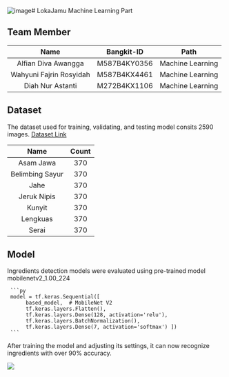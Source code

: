 ![image](https://github.com/user-attachments/assets/986d579d-f951-4d14-9b7e-db94fb6d1389)# LokaJamu Machine Learning Part

## Team Member

|          Name         | Bangkit-ID |       Path       |
|:---------------------:|:----------:|:----------------:|
|  Alfian Diva Awangga  |  M587B4KY0356  | Machine Learning |
|  Wahyuni Fajrin Rosyidah  |  M587B4KX4461  | Machine Learning |
|   Diah Nur Astanti    |  M272B4KX1106  |  Machine Learning |

## Dataset
The dataset used for training, validating, and testing model consits 2590 images.
[Dataset Link](https://drive.google.com/drive/folders/1hnSqTgtMHFG2HYy9ayQctXj6X6dkaD4y?usp=drive_link)

|          Name         | Count | 
|:---------------------:|:----------:|
|  Asam Jawa  |  370  | 
|  Belimbing Sayur  |  370  | 
|   Jahe  |  370  | 
|  Jeruk Nipis  |  370  | 
|  Kunyit  |  370  | 
|   Lengkuas  |  370  | 
|   Serai  |  370  |

## Model
Ingredients detection models were evaluated using pre-trained model mobilenetv2_1.00_224

     ```py
     model = tf.keras.Sequential([
          based_model,  # MobileNet V2
          tf.keras.layers.Flatten(),
          tf.keras.layers.Dense(128, activation='relu'),
          tf.keras.layers.BatchNormalization(),
          tf.keras.layers.Dense(7, activation='softmax') ])
     ```

After training the model and adjusting its settings, it can now recognize ingredients with over 90% accuracy.

<img src="[https://github.com/AnimaLink/Machine-Learning-app/assets/91884661/99b70b64-bcc6-4a6f-b87d-2172e3f1358b](https://github.com/user-attachments/assets/52f89fff-918a-4eb4-980f-8c619d4b819b)"  width="auto" height="auto">








